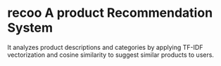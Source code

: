 # recoo A product Recommendation System
It analyzes product descriptions and categories by applying TF-IDF vectorization and cosine similarity to suggest similar products to users.
